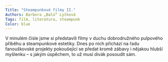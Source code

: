 ```yaml
---
Title: "Steampunkové filmy II."
Authors: Barbora „Balú“ Lyčková
Tags: film, literatura, steampunk
Color: blue
---
```

V minulém čísle jsme si představili filmy v duchu
dobrodružného pulpového příběhu a steampunkové
estetiky. Dnes po nich přichází na řadu
fanouškovské projekty pokoušející se předat
kromě zábavy i nějakou hlubší myšlenku – s jakým
úspěchem, to už musí divák posoudit sám.
